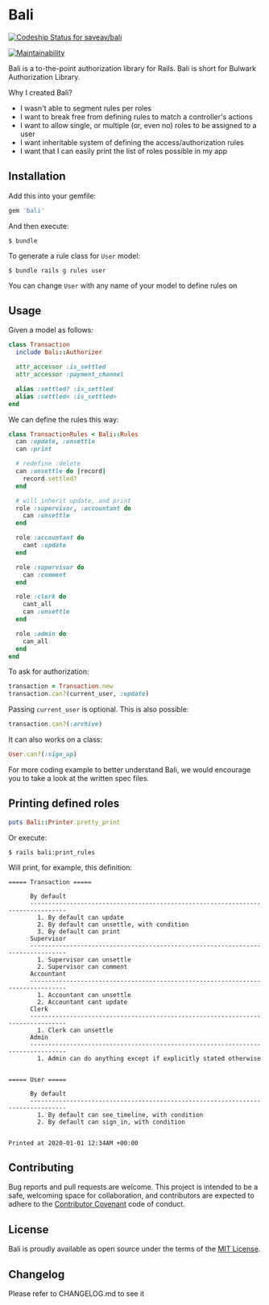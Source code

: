 # Bali

[ ![Codeship Status for saveav/bali](https://codeship.com/projects/d2f3ded0-20cf-0133-e425-0eade5a669ff/status?branch=release)](https://codeship.com/projects/95727)

[![Maintainability](https://api.codeclimate.com/v1/badges/7d8f2d978205bb768d06/maintainability)](https://codeclimate.com/github/adamnoto/bali/maintainability)

Bali is a to-the-point authorization library for Rails. Bali is short for Bulwark Authorization Library.

Why I created Bali?

- I wasn't able to segment rules per roles
- I want to break free from defining rules to match a controller's actions
- I want to allow single, or multiple (or, even no) roles to be assigned to a user
- I want inheritable system of defining the access/authorization rules
- I want that I can easily print the list of roles possible in my app

## Installation

Add this into your gemfile:

```ruby
gem 'bali'
```

And then execute:

    $ bundle

To generate a rule class for `User` model:

    $ bundle rails g rules user

You can change `User` with any name of your model to define rules on

## Usage

Given a model as follows:

```ruby
class Transaction
  include Bali::Authorizer

  attr_accessor :is_settled
  attr_accessor :payment_channel

  alias :settled? :is_settled
  alias :settled= :is_settled=
end
```

We can define the rules this way:

```ruby
class TransactionRules < Bali::Rules
  can :update, :unsettle
  can :print

  # redefine :delete
  can :unsettle do |record|
    record.settled?
  end

  # will inherit update, and print
  role :supervisor, :accountant do
    can :unsettle
  end

  role :accountant do
    cant :update
  end

  role :supervisor do
    can :comment
  end

  role :clerk do
    cant_all
    can :unsettle
  end

  role :admin do
    can_all
  end
end
```

To ask for authorization:

```ruby
transaction = Transaction.new
transaction.can?(current_user, :update)
```

Passing `current_user` is optional. This is also possible:

```ruby
transaction.can?(:archive)
```

It can also works on a class:

```ruby
User.can?(:sign_up)
```

For more coding example to better understand Bali, we would encourage you to take a look at the written spec files.

## Printing defined roles

```ruby
puts Bali::Printer.pretty_print
```

Or execute:

```
$ rails bali:print_rules
```

Will print, for example, this definition:

```
===== Transaction =====

      By default
      --------------------------------------------------------------------------------
        1. By default can update
        2. By default can unsettle, with condition
        3. By default can print
      Supervisor
      --------------------------------------------------------------------------------
        1. Supervisor can unsettle
        2. Supervisor can comment
      Accountant
      --------------------------------------------------------------------------------
        1. Accountant can unsettle
        2. Accountant cant update
      Clerk
      --------------------------------------------------------------------------------
        1. Clerk can unsettle
      Admin
      --------------------------------------------------------------------------------
        1. Admin can do anything except if explicitly stated otherwise


===== User =====

      By default
      --------------------------------------------------------------------------------
        1. By default can see_timeline, with condition
        2. By default can sign_in, with condition


Printed at 2020-01-01 12:34AM +00:00
```

## Contributing

Bug reports and pull requests are welcome. This project is intended to be a safe, welcoming space for collaboration, and contributors are expected to adhere to the [Contributor Covenant](contributor-covenant.org) code of conduct.

## License

Bali is proudly available as open source under the terms of the [MIT License](http://opensource.org/licenses/MIT).

## Changelog

Please refer to CHANGELOG.md to see it
